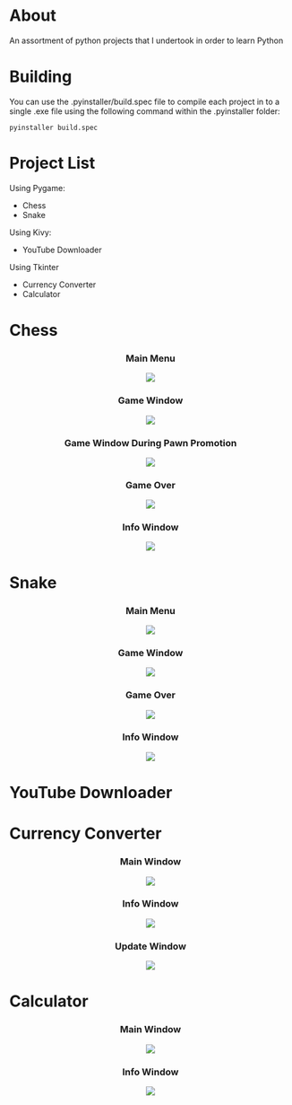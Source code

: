 # About
An assortment of python projects that I undertook in order to learn Python

# Building
You can use the .pyinstaller/build.spec file to compile each project in to a single .exe file using the following command within the .pyinstaller folder:
```
pyinstaller build.spec
```

# Project List
Using Pygame:
  * Chess
  * Snake

Using Kivy:
  * YouTube Downloader

Using Tkinter
  * Currency Converter
  * Calculator

# Chess
<h3 align="center"> Main Menu </h3>
<p align="center"> <img src="chess/screenshots/main menu.png"> </p>
<h3 align="center"> Game Window </h3>
<p align="center"> <img src="chess/screenshots/game window.png"> </p>
<h3 align="center"> Game Window During Pawn Promotion </h3>
<p align="center"> <img src="chess/screenshots/game window pawn promotion.png"> </p>
<h3 align="center"> Game Over </h3>
<p align="center"> <img src="chess/screenshots/game over.png"> </p>
<h3 align="center"> Info Window </h3>
<p align="center"> <img src="chess/screenshots/info window.png"> </p>

# Snake
<h3 align="center"> Main Menu </h3>
<p align="center"> <img src="snake/screenshots/main menu.png"> </p>
<h3 align="center"> Game Window </h3>
<p align="center"> <img src="snake/screenshots/game window.png"> </p>
<h3 align="center"> Game Over </h3>
<p align="center"> <img src="snake/screenshots/game over.png"> </p>
<h3 align="center"> Info Window </h3>
<p align="center"> <img src="snake/screenshots/info window.png"> </p>

# YouTube Downloader

# Currency Converter
<h3 align="center"> Main Window </h3>
<p align="center"> <img src="currency converter/screenshots/main window.png"> </p>
<h3 align="center"> Info Window </h3>
<p align="center"> <img src="currency converter/screenshots/info window.png"> </p>
<h3 align="center"> Update Window </h3>
<p align="center"> <img src="currency converter/screenshots/update window.png"> </p>

# Calculator
<h3 align="center"> Main Window </h3>
<p align="center"> <img src="calculator/screenshots/main window.png"> </p>
<h3 align="center"> Info Window </h3>
<p align="center"> <img src="calculator/screenshots/info window.png"> </p>
